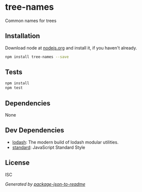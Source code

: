 # tree-names 

Common names for trees

## Installation

Download node at [nodejs.org](http://nodejs.org) and install it, if you haven't already.

```sh
npm install tree-names --save
```


## Tests

```sh
npm install
npm test
```

## Dependencies

None

## Dev Dependencies

- [lodash](https://github.com/git+https:/): The modern build of lodash modular utilities.
- [standard](https://github.com/feross/standard): JavaScript Standard Style

## License

ISC

_Generated by [package-json-to-readme](https://github.com/zeke/package-json-to-readme)_
